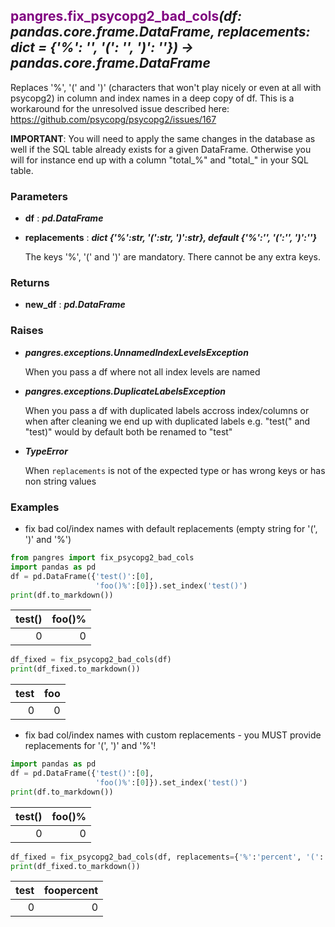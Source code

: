 ## <span style="color:purple">pangres.fix\_psycopg2\_bad\_cols</span>_(df: pandas.core.frame.DataFrame, replacements: dict = {'%': '', '(': '', ')': ''}) -> pandas.core.frame.DataFrame_

Replaces '%', '(' and ')' (characters that won't play nicely or even
at all with psycopg2) in column and index names in a deep copy of df.
This is a workaround for the unresolved issue
described here: https://github.com/psycopg/psycopg2/issues/167

**IMPORTANT**:
You will need to apply the same changes in the database as
well if the SQL table already exists for a given DataFrame.
Otherwise you will for instance end up with a column
"total_%" and "total_" in your SQL table.

### Parameters

* **df** : **_pd.DataFrame_**

* **replacements** : **_dict {'%':str, '(':str, ')':str}, default {'%':'', '(':'', ')':''}_**

  The keys '%', '(' and ')' are mandatory.
  There cannot be any extra keys.

### Returns

* **new\_df** : **_pd.DataFrame_**

### Raises

* **_pangres.exceptions.UnnamedIndexLevelsException_**

  When you pass a df where not all index levels are named

* **_pangres.exceptions.DuplicateLabelsException_**

  When you pass a df with duplicated labels accross index/columns
  or when after cleaning we end up with duplicated labels
  e.g. "test(" and "test)" would by default both be renamed to "test"

* **_TypeError_**

  When `replacements` is not of the expected type or has wrong keys
  or has non string values

### Examples

* fix bad col/index names with default replacements (empty string for '(', ')' and '%')
```python
from pangres import fix_psycopg2_bad_cols
import pandas as pd
df = pd.DataFrame({'test()':[0],
                   'foo()%':[0]}).set_index('test()')
print(df.to_markdown())
```
|   test() |   foo()% |
|---------:|---------:|
|        0 |        0 |

```python
df_fixed = fix_psycopg2_bad_cols(df)
print(df_fixed.to_markdown())
```
|   test |   foo |
|-------:|------:|
|      0 |     0 |

* fix bad col/index names with custom replacements - you MUST provide replacements for '(', ')' and '%'!
```python
import pandas as pd
df = pd.DataFrame({'test()':[0],
                   'foo()%':[0]}).set_index('test()')
print(df.to_markdown())
```
|   test() |   foo()% |
|---------:|---------:|
|        0 |        0 |

```python
df_fixed = fix_psycopg2_bad_cols(df, replacements={'%':'percent', '(':'', ')':''})
print(df_fixed.to_markdown())
```
|   test |   foopercent |
|-------:|-------------:|
|      0 |            0 |